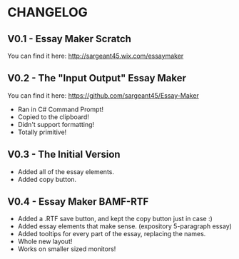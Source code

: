 CHANGELOG
=========
V0.1 - Essay Maker Scratch
--------------------------
You can find it here: http://sargeant45.wix.com/essaymaker

V0.2 - The "Input Output" Essay Maker
-------------------------------------
You can find it here:
https://github.com/sargeant45/Essay-Maker
- Ran in C# Command Prompt!
- Copied to the clipboard!
- Didn't support formatting!
- Totally primitive!

V0.3 - The Initial Version
--------------------------
- Added all of the essay elements.
- Added copy button.

V0.4 - Essay Maker BAMF-RTF
---------------------------
- Added a .RTF save button, and kept the copy button just in case :)
- Added essay elements that make sense. (expository 5-paragraph essay)
- Added tooltips for every part of the essay, replacing the names.
- Whole new layout!
- Works on smaller sized monitors!

